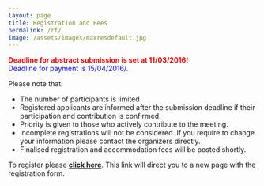 ```yaml
---
layout: page
title: Registration and Fees
permalink: /rf/
image: /assets/images/maxresdefault.jpg
---
```

<font color="red"><b> Deadline for abstract submission is set at 11/03/2016! </b></font><br>
<font color="blue"> Deadline for payment is 15/04/2016/.</font> 

Please note that:

* The number of participants is limited
* Registered applicants are informed after the submission deadline if their participation and contribution is confirmed. 
* Priority is given to those who actively contribute to the meeting.
* Incomplete registrations will not be considered. If you require to change your information please contact the organizers directly.
* Finalised registration and accommodation fees will be posted shortly.

To register please **[click here](https://docs.google.com/forms/d/1L1D8yRcu34SEZz_5vvuS4fY9D9RgqU5diJZb1fKmT_0)**. This link will direct you to a new page with the registration form.
